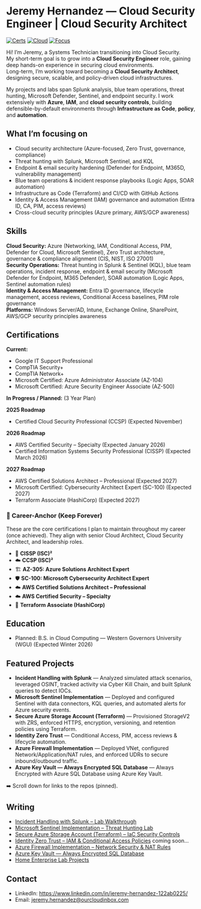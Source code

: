 # Jeremy Hernandez — Cloud Security Engineer | Cloud Security Architect

[![Certs](https://img.shields.io/badge/Certs-Security%2B%20%7C%20Network%2B%20%7C%20AZ--104%20%7C%20AZ--500-4c1)](#)
[![Cloud](https://img.shields.io/badge/Cloud-Azure%20%7C%20AWS-informational)](#)
[![Focus](https://img.shields.io/badge/Focus-Cloud%20Security%20%7C%20Architecture-brightgreen)](#)


Hi! I’m Jeremy, a Systems Technician transitioning into Cloud Security.  
My short-term goal is to grow into a **Cloud Security Engineer** role, gaining deep hands-on experience in securing cloud environments.  
Long-term, I’m working toward becoming a **Cloud Security Architect**, designing secure, scalable, and policy-driven cloud infrastructures.

My projects and labs span Splunk analysis, blue team operations, threat hunting, Microsoft Defender, Sentinel, and endpoint security. I work extensively with **Azure**, **IAM**, and **cloud security controls**, building defensible-by-default environments through **Infrastructure as Code**, **policy**, and **automation**.

## What I’m focusing on
- Cloud security architecture (Azure-focused, Zero Trust, governance, compliance)  
- Threat hunting with Splunk, Microsoft Sentinel, and KQL  
- Endpoint & email security hardening (Defender for Endpoint, M365D, vulnerability management)  
- Blue team operations & incident response playbooks (Logic Apps, SOAR automation)  
- Infrastructure as Code (Terraform) and CI/CD with GitHub Actions  
- Identity & Access Management (IAM) governance and automation (Entra ID, CA, PIM, access reviews)  
- Cross-cloud security principles (Azure primary, AWS/GCP awareness)  


## Skills
**Cloud Security:** Azure (Networking, IAM, Conditional Access, PIM, Defender for Cloud, Microsoft Sentinel), Zero Trust architecture, governance & compliance alignment (CIS, NIST, ISO 27001)  
**Security Operations:** Threat hunting in Splunk & Sentinel (KQL), blue team operations, incident response, endpoint & email security (Microsoft Defender for Endpoint, M365 Defender), SOAR automation (Logic Apps, Sentinel automation rules)  
**Identity & Access Management:** Entra ID governance, lifecycle management, access reviews, Conditional Access baselines, PIM role governance  
**Platforms:** Windows Server/AD, Intune, Exchange Online, SharePoint, AWS/GCP security principles awareness

## Certifications

**Current:**  
- Google IT Support Professional  
- CompTIA Security+  
- CompTIA Network+  
- Microsoft Certified: Azure Administrator Associate (AZ-104)
- Microsoft Certified: Azure Security Engineer Associate (AZ-500)

**In Progress / Planned:**  (3 Year Plan)

**2025 Roadmap**
- Certified Cloud Security Professional (CCSP) (Expected November)

**2026 Roadmap**
- AWS Certified Security – Specialty (Expected January 2026)
- Certified Information Systems Security Professional (CISSP) (Expected March 2026)

**2027 Roadmap**
- AWS Certified Solutions Architect – Professional (Expected 2027)
- Microsoft Certified: Cybersecurity Architect Expert (SC-100) (Expected 2027)
- Terraform Associate (HashiCorp) (Expected 2027)

### 🧠 Career-Anchor (Keep Forever)
These are the core certifications I plan to maintain throughout my career (once achieved). They align with senior Cloud Architect, Cloud Security Architect, and leadership roles.

- 🧠 **CISSP (ISC)²**  
- ☁️ **CCSP (ISC)²**  
- 🏗 **AZ-305: Azure Solutions Architect Expert**  
- 🛡 **SC-100: Microsoft Cybersecurity Architect Expert**  
- ☁️ **AWS Certified Solutions Architect – Professional**  
- ☁️ **AWS Certified Security – Specialty**  
- 🧠 **Terraform Associate (HashiCorp)**

 ## Education
- Planned: B.S. in Cloud Computing — Western Governors University (WGU) (Expected Winter 2026)

## Featured Projects
- **Incident Handling with Splunk** — Analyzed simulated attack scenarios, leveraged OSINT, tracked activity via Cyber Kill Chain, and built Splunk queries to detect IOCs.  
- **Microsoft Sentinel Implementation** — Deployed and configured Sentinel with data connectors, KQL queries, and automated alerts for Azure security events.
-  **Secure Azure Storage Account (Terraform)** — Provisioned StorageV2 with ZRS, enforced HTTPS, encryption, versioning, and retention policies using Terraform. 
- **Identity Zero Trust** — Conditional Access, PIM, access reviews & lifecycle automation.  
- **Azure Firewall Implementation** — Deployed VNet, configured Network/Application/NAT rules, and enforced UDRs to secure inbound/outbound traffic.
- **Azure Key Vault — Always Encrypted SQL Database** — Always Encrypted with Azure SQL Database using Azure Key Vault.

➡️ Scroll down for links to the repos (pinned).

## Writing

- [Incident Handling with Splunk – Lab Walkthrough](https://github.com/Jays-Cloud/incident-handling-with-splunk)
- [Microsoft Sentinel Implementation – Threat Hunting Lab](https://github.com/Jays-Cloud/microsoft-sentinel-implementation)  
- [Secure Azure Storage Account (Terraform) – IaC Security Controls](https://github.com/Jays-Cloud/secure-azure-storage-terraform)  
- [Identity Zero Trust – IAM & Conditional Access Policies](link-to-repo-or-doc)  coming soon...
- [Azure Firewall Implementation – Network Security & NAT Rules](https://github.com/Jays-Cloud/azure-firewall-implementation)  
- [Azure Key Vault — Always Encrypted SQL Database](https://github.com/Jays-Cloud/azure-keyvault-always-encrypted-sql)
- [Home Enterprise Lab Projects](https://github.com/Jays-Cloud/Project-Nebula-Jays-Homelab)

## Contact
- LinkedIn: https://www.linkedin.com/in/jeremy-hernandez-122ab0225/
- Email: jeremy.hernandez@ourcloudinbox.com

<!--
**Jays-Cloud/Jays-Cloud** is a ✨ _special_ ✨ repository because its `README.md` (this file) appears on your GitHub profile.

Here are some ideas to get you started:

- 🔭 I’m currently working on ...
- 🌱 I’m currently learning ...
- 👯 I’m looking to collaborate on ...
- 🤔 I’m looking for help with ...
- 💬 Ask me about ...
- 📫 How to reach me: ...
- 😄 Pronouns: ...
- ⚡ Fun fact: ...
-->
